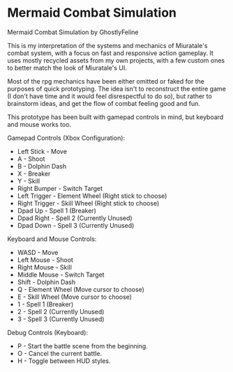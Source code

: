 # Mermaid Combat Simulation
Mermaid Combat Simulation by GhostlyFeline

This is my interpretation of the systems and mechanics of Miuratale's combat system, with a focus on fast and responsive action gameplay.  It uses mostly recycled assets from my own projects, with a few custom ones to better match the look of Miuratale's UI.

Most of the rpg mechanics have been either omitted or faked for the purposes of quick prototyping.  The idea isn't to reconstruct the entire game (I don't have time and it would feel disrespectful to do so), but rather to brainstorm ideas, and get the flow of combat feeling good and fun.

This prototype has been built with gamepad controls in mind, but keyboard and mouse works too.

Gamepad Controls (Xbox Configuration):
* Left Stick - Move
* A - Shoot
* B - Dolphin Dash
* X - Breaker
* Y - Skill
* Right Bumper - Switch Target
* Left Trigger - Element Wheel (Right stick to choose)
* Right Trigger - Skill Wheel (Right stick to choose)
* Dpad Up - Spell 1 (Breaker)
* Dpad Right - Spell 2 (Currently Unused)
* Dpad Down - Spell 3 (Currently Unused)

Keyboard and Mouse Controls:
* WASD - Move
* Left Mouse - Shoot
* Right Mouse - Skill
* Middle Mouse - Switch Target
* Shift - Dolphin Dash
* Q - Element Wheel (Move cursor to choose)
* E - Skill Wheel (Move cursor to choose)
* 1 - Spell 1 (Breaker)
* 2 - Spell 2 (Currently Unused)
* 3 - Spell 3 (Currently Unused)

Debug Controls (Keyboard):
* P - Start the battle scene from the beginning.
* O - Cancel the current battle.
* H - Toggle between HUD styles.